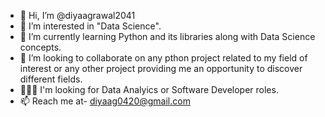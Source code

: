 - 👋 Hi, I’m @diyaagrawal2041
- 👀 I’m interested in "Data Science".
- 🌱 I’m currently learning Python and its libraries along with Data Science concepts.
- 🤝 I’m looking to collaborate on any pthon project related to my field of interest or any other project providing me an opportunity to discover different fields.
- 👩🏻‍💼 I'm looking for Data Analyics or Software Developer roles.
- 📫 Reach me at- diyaag0420@gmail.com
